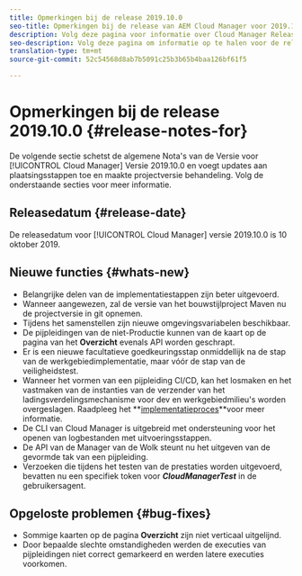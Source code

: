 ```yaml
---
title: Opmerkingen bij de release 2019.10.0
seo-title: Opmerkingen bij de release van AEM Cloud Manager voor 2019.10.0
description: Volg deze pagina voor informatie over Cloud Manager Release 2019.10.0.
seo-description: Volg deze pagina om informatie op te halen voor de release 2019.10.0 van AEM Cloud Manager.
translation-type: tm+mt
source-git-commit: 52c54568d8ab7b5091c25b3b65b4baa126bf61f5

---
```


# Opmerkingen bij de release 2019.10.0 {#release-notes-for}

De volgende sectie schetst de algemene Nota&#39;s van de Versie voor [!UICONTROL Cloud Manager] Versie 2019.10.0 en voegt updates aan plaatsingsstappen toe en maakte projectversie behandeling.
Volg de onderstaande secties voor meer informatie.

## Releasedatum {#release-date}

De releasedatum voor [!UICONTROL Cloud Manager] versie 2019.10.0 is 10 oktober 2019.

## Nieuwe functies {#whats-new}

* Belangrijke delen van de implementatiestappen zijn beter uitgevoerd.
* Wanneer aangewezen, zal de versie van het bouwstijlproject Maven nu de projectversie in git opnemen.
* Tijdens het samenstellen zijn nieuwe omgevingsvariabelen beschikbaar.
* De pijpleidingen van de niet-Productie kunnen van de kaart op de pagina van het **Overzicht** evenals API worden geschrapt.
* Er is een nieuwe facultatieve goedkeuringsstap onmiddellijk na de stap van de werkgebiedimplementatie, maar vóór de stap van de veiligheidstest.
* Wanneer het vormen van een pijpleiding CI/CD, kan het losmaken en het vastmaken van de instanties van de verzender van het ladingsverdelingsmechanisme voor dev en werkgebiedmilieu&#39;s worden overgeslagen.
Raadpleeg het **[implementatieproces](deploying-code.md#deployment-process)**voor meer informatie.
* De CLI van Cloud Manager is uitgebreid met ondersteuning voor het openen van logbestanden met uitvoeringsstappen.
* De API van de Manager van de Wolk steunt nu het uitgeven van de gevormde tak van een pijpleiding.
* Verzoeken die tijdens het testen van de prestaties worden uitgevoerd, bevatten nu een specifiek token voor ***CloudManagerTest*** in de gebruikersagent.

## Opgeloste problemen {#bug-fixes}

* Sommige kaarten op de pagina **Overzicht** zijn niet verticaal uitgelijnd.
* Door bepaalde slechte omstandigheden werden de executies van pijpleidingen niet correct gemarkeerd en werden latere executies voorkomen.
